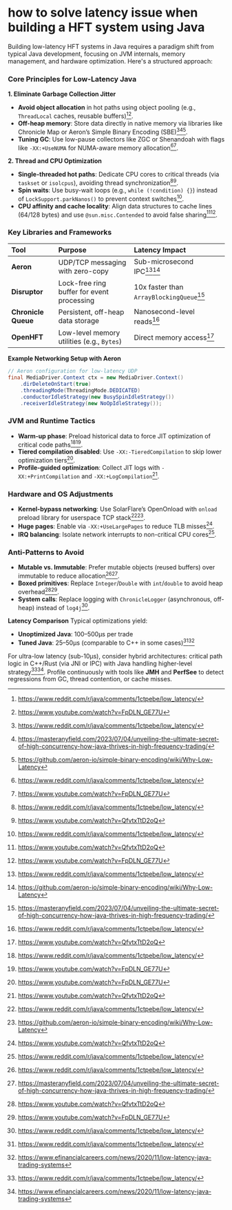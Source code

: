 # how to solve latency issue when building a HFT system using Java

Building low-latency HFT systems in Java requires a paradigm shift from typical Java development, focusing on JVM internals, memory management, and hardware optimization. Here's a structured approach:

### Core Principles for Low-Latency Java

**1. Eliminate Garbage Collection Jitter**

- **Avoid object allocation** in hot paths using object pooling (e.g., `ThreadLocal` caches, reusable buffers)[^1_1][^1_4].
- **Off-heap memory**: Store data directly in native memory via libraries like Chronicle Map or Aeron’s Simple Binary Encoding (SBE)[^1_1][^1_5][^1_6].
- **Tuning GC**: Use low-pause collectors like ZGC or Shenandoah with flags like `-XX:+UseNUMA` for NUMA-aware memory allocation[^1_1][^1_4].

**2. Thread and CPU Optimization**

- **Single-threaded hot paths**: Dedicate CPU cores to critical threads (via `taskset` or `isolcpus`), avoiding thread synchronization[^1_1][^1_3].
- **Spin waits**: Use busy-wait loops (e.g., `while (!condition) {}`) instead of `LockSupport.parkNanos()` to prevent context switches[^1_1].
- **CPU affinity and cache locality**: Align data structures to cache lines (64/128 bytes) and use `@sun.misc.Contended` to avoid false sharing[^1_3][^1_4].


### Key Libraries and Frameworks

| Tool | Purpose | Latency Impact |
| :-- | :-- | :-- |
| **Aeron** | UDP/TCP messaging with zero-copy | Sub-microsecond IPC[^1_1][^1_6] |
| **Disruptor** | Lock-free ring buffer for event processing | 10x faster than `ArrayBlockingQueue`[^1_5] |
| **Chronicle Queue** | Persistent, off-heap data storage | Nanosecond-level reads[^1_1] |
| **OpenHFT** | Low-level memory utilities (e.g., `Bytes`) | Direct memory access[^1_3] |

**Example Networking Setup with Aeron**

```java
// Aeron configuration for low-latency UDP
final MediaDriver.Context ctx = new MediaDriver.Context()
    .dirDeleteOnStart(true)
    .threadingMode(ThreadingMode.DEDICATED)
    .conductorIdleStrategy(new BusySpinIdleStrategy())
    .receiverIdleStrategy(new NoOpIdleStrategy());
```


### JVM and Runtime Tactics

- **Warm-up phase**: Preload historical data to force JIT optimization of critical code paths[^1_1][^1_4].
- **Tiered compilation disabled**: Use `-XX:-TieredCompilation` to skip lower optimization tiers[^1_4].
- **Profile-guided optimization**: Collect JIT logs with `-XX:+PrintCompilation` and `-XX:+LogCompilation`[^1_3].


### Hardware and OS Adjustments

- **Kernel-bypass networking**: Use SolarFlare’s OpenOnload with `onload` preload library for userspace TCP stack[^1_1][^1_6].
- **Huge pages**: Enable via `-XX:+UseLargePages` to reduce TLB misses[^1_3].
- **IRQ balancing**: Isolate network interrupts to non-critical CPU cores[^1_1].


### Anti-Patterns to Avoid

- **Mutable vs. Immutable**: Prefer mutable objects (reused buffers) over immutable to reduce allocation[^1_1][^1_5].
- **Boxed primitives**: Replace `Integer`/`Double` with `int`/`double` to avoid heap overhead[^1_3][^1_4].
- **System calls**: Replace logging with `ChronicleLogger` (asynchronous, off-heap) instead of `log4j`[^1_1].

**Latency Comparison**
Typical optimizations yield:

- **Unoptimized Java**: 100–500µs per trade
- **Tuned Java**: 25–50µs (comparable to C++ in some cases)[^1_1][^1_7]

For ultra-low latency (sub-10µs), consider hybrid architectures: critical path logic in C++/Rust (via JNI or IPC) with Java handling higher-level strategy[^1_1][^1_7]. Profile continuously with tools like **JMH** and **PerfSee** to detect regressions from GC, thread contention, or cache misses.

[^1_1]: https://www.reddit.com/r/java/comments/1ctpebe/low_latency/

[^1_2]: https://stackoverflow.com/questions/9951501/high-frequency-trading-in-the-jvm-with-scala-akka

[^1_3]: https://www.youtube.com/watch?v=QfvtxTtD2oQ

[^1_4]: https://www.youtube.com/watch?v=FpDLN_GE77U

[^1_5]: https://masteranyfield.com/2023/07/04/unveiling-the-ultimate-secret-of-high-concurrency-how-java-thrives-in-high-frequency-trading/

[^1_6]: https://github.com/aeron-io/simple-binary-encoding/wiki/Why-Low-Latency

[^1_7]: https://www.efinancialcareers.com/news/2020/11/low-latency-java-trading-systems

